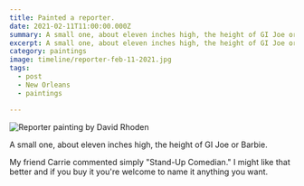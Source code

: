 ```yaml
---
title: Painted a reporter.
date: 2021-02-11T11:00:00.000Z
summary: A small one, about eleven inches high, the height of GI Joe or Barbie.
excerpt: A small one, about eleven inches high, the height of GI Joe or Barbie.
category: paintings
image: timeline/reporter-feb-11-2021.jpg
tags:
  - post 
  - New Orleans
  - paintings

---
```


![Reporter painting by David Rhoden](/static/img/paintings/reporter-feb-11-2021.jpg "Reporter painting by David Rhoden")

A small one, about eleven inches high, the height of GI Joe or Barbie.

My friend Carrie commented simply "Stand-Up Comedian." I might like that better and if you buy it you're welcome to name it anything you want.